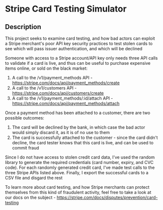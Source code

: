 # Stripe Card Testing Simulator
## Description
This project seeks to examine card testing, and how bad actors can exploit a Stripe merchant's poor API key security practices to test stolen cards to see which will pass issuer authentication, and which will be declined

Someone with access to a Stripe account/API key only needs three API calls to validate if a card is live, and thus can be useful to purchase expensive items online, or sold on the black market:

1. A call to the /v1/payment_methods API - https://stripe.com/docs/api/payment_methods/create
2. A call to the /v1/customers API - https://stripe.com/docs/api/customers/create
3. A call to the /v1/payment_methods/:id/attach API - https://stripe.com/docs/api/payment_methods/attach

Once a payment method has been attached to a customer, there are two possible outcomes:

1. The card will be declined by the bank, in which case the bad actor would simply discard it, as it is of no use to them
2. The card is successfully attached to the customer - since the card didn't decline, the card tester knows that this card is live, and can be used to commit fraud

Since I do not have access to stolen credit card data, I've used the random library to generate the required credentials (card number, expiry, and CVC code). For each randomly generated credit card, I've made test calls to the three Stripe APIs listed above. Finally, I export the successful cards to a CSV file and disgard the rest

To learn more about card testing, and how Stripe merchants can protect themselves from this kind of fraudulent activity, feel free to take a look at our docs on the subject - https://stripe.com/docs/disputes/prevention/card-testing